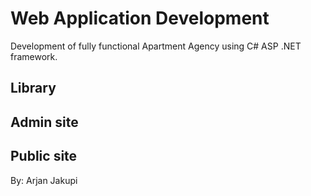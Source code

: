 # Web Application Development
Development of fully functional Apartment Agency using C# ASP .NET framework.

## Library
## Admin site
## Public site

By: Arjan Jakupi
